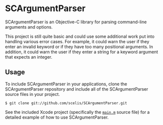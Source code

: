 # SCArgumentParser

SCArgumentParser is an Objective-C library for parsing command-line arguments and options.

This project is still quite basic and could use some additional work put into handling various error cases. For example, it could warn the user if they enter an invalid keyword or if they have too many positional arguments. In addition, it could warn the user if they enter a string for a keyword argument that expects an integer.

## Usage

To include SCArgumentParser in your applications, clone the SCArgumentParser repository and include all of the SCArgumentParser source files in your project.

    $ git clone git://github.com/scelis/SCArgumentParser.git

See the included Xcode project (specifically the [`main.m`][main.m] source file) for a detailed example of how to use SCArgumentParser.

[main.m]: https://github.com/scelis/SCArgumentParser/blob/master/Example/SCArgumentParserExample/main.m
